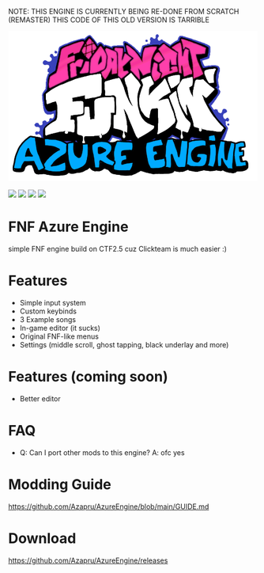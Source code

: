 NOTE: THIS ENGINE IS CURRENTLY BEING RE-DONE FROM SCRATCH (REMASTER)
THIS CODE OF THIS OLD VERSION IS TARRIBLE

![logo](https://raw.githubusercontent.com/Azapru/AzureEngine/main/assets/logo.png "logo")
  
![](https://img.shields.io/github/stars/azapru/azureengine.svg) ![](https://img.shields.io/github/release/azapru/azureengine.md.svg) ![](https://img.shields.io/github/issues/azapru/azureengine.svg) ![](https://img.shields.io/github/repo-size/azapru/azureengine.svg)

# FNF Azure Engine
simple FNF engine build on CTF2.5
cuz Clickteam is much easier :)

# Features
- Simple input system
- Custom keybinds
- 3 Example songs
- In-game editor (it sucks)
- Original FNF-like menus
- Settings (middle scroll, ghost tapping, black underlay and more)

# Features (coming soon)
- Better editor

# FAQ
- Q: Can I port other mods to this engine?
A: ofc yes
# Modding Guide
https://github.com/Azapru/AzureEngine/blob/main/GUIDE.md

# Download
https://github.com/Azapru/AzureEngine/releases
